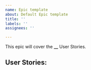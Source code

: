 ```yaml
---
name: Epic template
about: Default Epic template
title: ''
labels: ''
assignees: ''

---
```


This epic will cover the **__** User Stories.

## User Stories:

